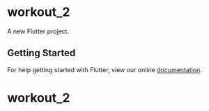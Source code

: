 # workout_2

A new Flutter project.

## Getting Started

For help getting started with Flutter, view our online
[documentation](https://flutter.io/).
# workout_2
